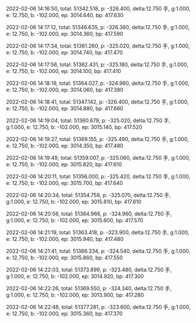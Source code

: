 2022-02-06 14:16:50, total: 51342.518, p: -326.400, delta:12.750 手, g:1.000, e: 12.750, b: -102.000, ep: 3014.640, bp: 417.630

2022-02-06 14:17:12, total: 51346.635, p: -326.360, delta:12.750 手, g:1.000, e: 12.750, b: -102.000, ep: 3014.360, bp: 417.590

2022-02-06 14:17:34, total: 51361.260, p: -325.020, delta:12.750 手, g:1.000, e: 12.750, b: -102.000, ep: 3014.740, bp: 417.470

2022-02-06 14:17:56, total: 51362.431, p: -325.180, delta:12.750 手, g:1.000, e: 12.750, b: -102.000, ep: 3014.100, bp: 417.410

2022-02-06 14:18:19, total: 51364.027, p: -324.980, delta:12.750 手, g:1.000, e: 12.750, b: -102.000, ep: 3014.060, bp: 417.380

2022-02-06 14:18:41, total: 51347.142, p: -326.400, delta:12.750 手, g:1.000, e: 12.750, b: -102.000, ep: 3014.880, bp: 417.660

2022-02-06 14:19:04, total: 51360.679, p: -325.020, delta:12.750 手, g:1.000, e: 12.750, b: -102.000, ep: 3015.140, bp: 417.520

2022-02-06 14:19:27, total: 51369.155, p: -325.490, delta:12.750 手, g:1.000, e: 12.750, b: -102.000, ep: 3014.350, bp: 417.480

2022-02-06 14:19:49, total: 51359.007, p: -325.060, delta:12.750 手, g:1.000, e: 12.750, b: -102.000, ep: 3015.820, bp: 417.610

2022-02-06 14:20:11, total: 51356.000, p: -325.420, delta:12.750 手, g:1.000, e: 12.750, b: -102.000, ep: 3015.700, bp: 417.640

2022-02-06 14:20:34, total: 51354.758, p: -325.070, delta:12.750 手, g:1.000, e: 12.750, b: -102.000, ep: 3015.810, bp: 417.610

2022-02-06 14:20:56, total: 51364.966, p: -324.960, delta:12.750 手, g:1.000, e: 12.750, b: -102.000, ep: 3015.600, bp: 417.570

2022-02-06 14:21:19, total: 51363.418, p: -323.900, delta:12.750 手, g:1.000, e: 12.750, b: -102.000, ep: 3015.940, bp: 417.480

2022-02-06 14:21:41, total: 51366.334, p: -324.540, delta:12.750 手, g:1.000, e: 12.750, b: -102.000, ep: 3015.860, bp: 417.550

2022-02-06 14:22:03, total: 51373.899, p: -323.480, delta:12.750 手, g:1.000, e: 12.750, b: -102.000, ep: 3014.920, bp: 417.300

2022-02-06 14:22:26, total: 51369.550, p: -324.340, delta:12.750 手, g:1.000, e: 12.750, b: -102.000, ep: 3013.900, bp: 417.280

2022-02-06 14:22:48, total: 51377.281, p: -323.600, delta:12.750 手, g:1.000, e: 12.750, b: -102.000, ep: 3015.360, bp: 417.370